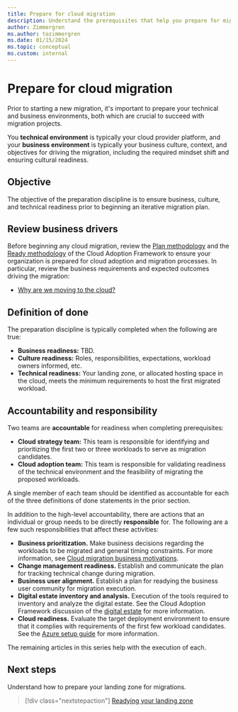 ```yaml
---
title: Prepare for cloud migration
description: Understand the prerequisites that help you prepare for migration to the cloud, and help you avoid common reasons for migration failures.
author: Zimmergren
ms.author: tozimmergren
ms.date: 01/15/2024
ms.topic: conceptual
ms.custom: internal
---
```


# Prepare for cloud migration

Prior to starting a new migration, it's important to prepare your technical and business environments, both which are crucial to succeed with migration projects.

You **technical environment** is typically your cloud provider platform, and your **business environment** is typically your business culture, context, and objectives for driving the migration, including the required mindset shift and ensuring cultural readiness.

## Objective

The objective of the preparation discipline is to ensure business, culture, and technical readiness prior to beginning an iterative migration plan.

## Review business drivers

Before beginning any cloud migration, review the [Plan methodology](../../plan/index.md) and the [Ready methodology](../../ready/index.md) of the Cloud Adoption Framework to ensure your organization is prepared for cloud adoption and migration processes. In particular, review the business requirements and expected outcomes driving the migration:

- [Why are we moving to the cloud?](../../strategy/motivations.md)

## Definition of done

The preparation discipline is typically completed when the following are true:

- **Business readiness:** TBD.
- **Culture readiness:** Roles, responsibilities, expectations, workload owners informed, etc.
- **Technical readiness:** Your landing zone, or allocated hosting space in the cloud, meets the minimum requirements to host the first migrated workload.

## Accountability and responsibility

Two teams are **accountable** for readiness when completing prerequisites:

- **Cloud strategy team:** This team is responsible for identifying and prioritizing the first two or three workloads to serve as migration candidates.
- **Cloud adoption team:** This team is responsible for validating readiness of the technical environment and the feasibility of migrating the proposed workloads.

A single member of each team should be identified as accountable for each of the three definitions of done statements in the prior section.

In addition to the high-level accountability, there are actions that an individual or group needs to be directly **responsible** for. The following are a few such responsibilities that affect these activities:

- **Business prioritization.** Make business decisions regarding the workloads to be migrated and general timing constraints. For more information, see [Cloud migration business motivations](../../strategy/motivations.md).
- **Change management readiness.** Establish and communicate the plan for tracking technical change during migration.
- **Business user alignment.** Establish a plan for readying the business user community for migration execution.
- **Digital estate inventory and analysis.** Execution of the tools required to inventory and analyze the digital estate. See the Cloud Adoption Framework discussion of the [digital estate](../../digital-estate/index.md) for more information.
- **Cloud readiness.** Evaluate the target deployment environment to ensure that it complies with requirements of the first few workload candidates. See the [Azure setup guide](../../ready/azure-setup-guide/index.md) for more information.

The remaining articles in this series help with the execution of each.

## Next steps

Understand how to prepare your landing zone for migrations.

> [!div class="nextstepaction"]
> [Readying your landing zone](./ready-alz.md)
